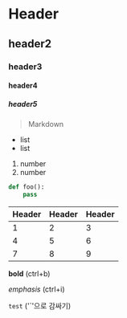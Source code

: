 # Header

## header2

### header3

#### header4

##### header5

> Markdown

- list
- list

1. number
2. number

```python
def foo():
	pass
```

| Header | Header | Header |
| ------ | ------ | ------ |
| 1      | 2      | 3      |
| 4      | 5      | 6      |
| 7      | 8      | 9      |

**bold** (ctrl+b)

*emphasis* (ctrl+i)

`test` ('`'으로 감싸기)